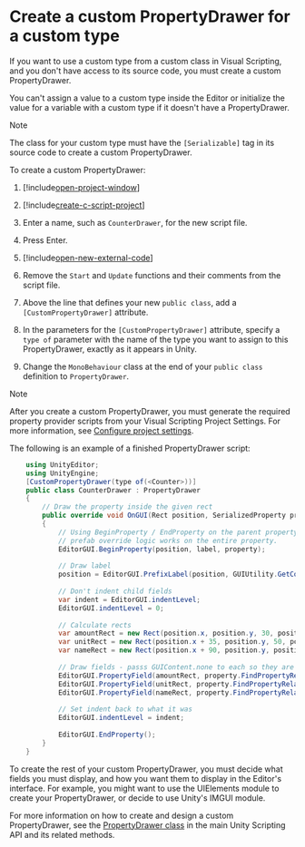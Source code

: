 # Create a custom PropertyDrawer for a custom type

If you want to use a custom type from a custom class in Visual Scripting, and you don't have access to its source code, you must create a custom PropertyDrawer. 

You can't assign a value to a custom type inside the Editor or initialize the value for a variable with a custom type if it doesn't have a PropertyDrawer. 

> [!NOTE]
> The class for your custom type must have the `[Serializable]` tag in its source code to create a custom PropertyDrawer.

To create a custom PropertyDrawer: 

1. [!include[open-project-window](./snippets/vs-open-project-window.md)]

2. [!include[create-c-script-project](./snippets/vs-create-c-script-project.md)]

3. Enter a name, such as `CounterDrawer`, for the new script file. 

4. Press Enter.

5. [!include[open-new-external-code](./snippets/vs-open-new-external-code.md)]

6. Remove the `Start` and `Update` functions and their comments from the script file. 

7. Above the line that defines your new `public class`, add a `[CustomPropertyDrawer]` attribute.

8. In the parameters for the `[CustomPropertyDrawer]` attribute, specify a `type of` parameter with the name of the type you want to assign to this PropertyDrawer, exactly as it appears in Unity. 

9. Change the `MonoBehaviour` class at the end of your `public class` definition to `PropertyDrawer`.

> [!NOTE]
> After you create a custom PropertyDrawer, you must generate the required property provider scripts from your Visual Scripting Project Settings. For more information, see [Configure project settings](vs-configuration.md).

The following is an example of a finished PropertyDrawer script: 

```csharp
    using UnityEditor;
    using UnityEngine;
    [CustomPropertyDrawer(type of(<Counter>))]
    public class CounterDrawer : PropertyDrawer
    {
        // Draw the property inside the given rect
        public override void OnGUI(Rect position, SerializedProperty property, GUIContent label)
        {
            // Using BeginProperty / EndProperty on the parent property means that
            // prefab override logic works on the entire property.
            EditorGUI.BeginProperty(position, label, property);
    
            // Draw label
            position = EditorGUI.PrefixLabel(position, GUIUtility.GetControlID(FocusType.Passive), label);
    
            // Don't indent child fields
            var indent = EditorGUI.indentLevel;
            EditorGUI.indentLevel = 0;
    
            // Calculate rects
            var amountRect = new Rect(position.x, position.y, 30, position.height);
            var unitRect = new Rect(position.x + 35, position.y, 50, position.height);
            var nameRect = new Rect(position.x + 90, position.y, position.width - 90, position.height);
    
            // Draw fields - passs GUIContent.none to each so they are drawn without labels
            EditorGUI.PropertyField(amountRect, property.FindPropertyRelative("amount"), GUIContent.none);
            EditorGUI.PropertyField(unitRect, property.FindPropertyRelative("unit"), GUIContent.none);
            EditorGUI.PropertyField(nameRect, property.FindPropertyRelative("name"), GUIContent.none);
    
            // Set indent back to what it was
            EditorGUI.indentLevel = indent;
    
            EditorGUI.EndProperty();
        }
    }
 ```

To create the rest of your custom PropertyDrawer, you must decide what fields you must display, and how you want them to display in the Editor's interface. For example, you might want to use the UIElements module to create your PropertyDrawer, or decide to use Unity's IMGUI module.

For more information on how to create and design a custom PropertyDrawer, see the [PropertyDrawer class](https://docs.unity3d.com/ScriptReference/PropertyDrawer.html) in the main Unity Scripting API and its related methods.

